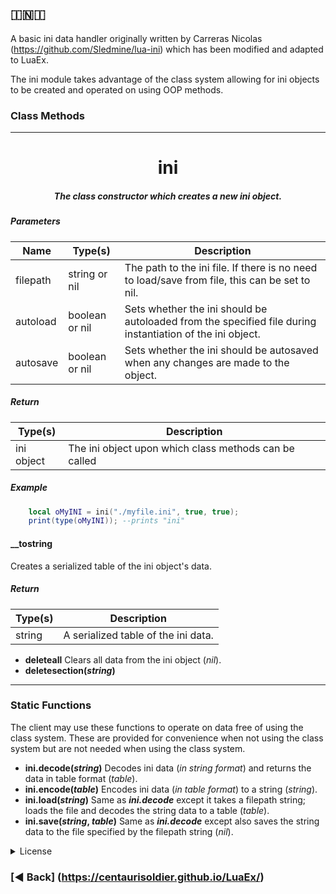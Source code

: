 ## 🇮​​​​​🇳​​​​​🇮​​​​​

A basic ini data handler originally written by Carreras Nicolas (https://github.com/Sledmine/lua-ini) which has been modified and adapted to LuaEx.

The ini module takes advantage of the class system allowing for ini objects to be created and operated on using OOP methods.

### Class Methods
***

<h1><center>ini</center></h1>
<center><h5>The class constructor which creates a new ini object.</h5></center>

##### Parameters


| Name | Type(s) | Description |
|-------|--------|---------|
| filepath | string or nil | The path to the ini file. If there is no need to load/save from file, this can be set to nil. |
| autoload | boolean or nil | Sets whether the ini should be autoloaded from the specified file during instantiation of the ini object. |
| autosave | boolean or nil | Sets whether the ini should be autosaved when any changes are made to the object. |

##### Return

| Type(s) | Description |
|-------|--------|
| ini object | The ini object upon which class methods can be called |

##### Example
``` lua
	local oMyINI = ini("./myfile.ini", true, true);
	print(type(oMyINI)); --prints "ini"
```

#### __tostring
Creates a serialized table of the ini object's data.

##### Return

| Type(s) | Description |
|-------|--------|
| string | A serialized table of the ini data. |

- **deleteall** Clears all data from the ini object (*nil*).
- **deletesection(*string*)**

***

### Static Functions
The client may use these functions to operate on data free of using the class system. These are provided for convenience when not using the class system but are not needed when using the class system.

- **ini.decode(*string*)** Decodes ini data (*in string format*) and returns the data in table format (*table*).
- **ini.encode(*table*)** Encodes ini data (*in table format*) to a string (*string*).
- **ini.load(*string*)** Same as ***ini.decode*** except it takes a filepath string; loads the file and decodes the string data to a table (*table*).
- **ini.save(*string*, *table*)** Same as ***ini.decode*** except also saves the string data to the file specified by the filepath string (*nil*).

<details>
<summary>License</summary>
The MIT License (MIT)

Copyright © 2022 <copyright holders>

Permission is hereby granted, free of charge, to any person obtaining a copy of this software and associated documentation files (the “Software”), to deal in the Software without restriction, including without limitation the rights to use, copy, modify, merge, publish, distribute, sublicense, and/or sell copies of the Software, and to permit persons to whom the Software is furnished to do so, subject to the following conditions:

The above copyright notice and this permission notice shall be included in all copies or substantial portions of the Software.

THE SOFTWARE IS PROVIDED “AS IS”, WITHOUT WARRANTY OF ANY KIND, EXPRESS OR IMPLIED, INCLUDING BUT NOT LIMITED TO THE WARRANTIES OF MERCHANTABILITY, FITNESS FOR A PARTICULAR PURPOSE AND NONINFRINGEMENT. IN NO EVENT SHALL THE AUTHORS OR COPYRIGHT HOLDERS BE LIABLE FOR ANY CLAIM, DAMAGES OR OTHER LIABILITY, WHETHER IN AN ACTION OF CONTRACT, TORT OR OTHERWISE, ARISING FROM, OUT OF OR IN CONNECTION WITH THE SOFTWARE OR THE USE OR OTHER DEALINGS IN THE SOFTWARE.

#### [https://mit-license.org/](https://mit-license.org/)

</details>


### [◀ Back] (https://centaurisoldier.github.io/LuaEx/)
